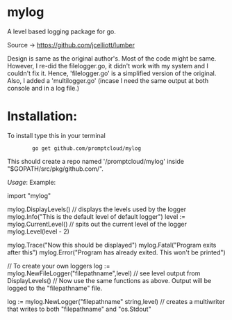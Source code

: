 # mylog

A level based logging package for go.

Source -> https://github.com/jcelliott/lumber

Design is same as the original author's. Most of the code might be same. However, I re-did the filelogger.go, it didn't work with my system and I couldn't fix it. 
Hence, 'filelogger.go' is a simplified version of the original.
Also, I added a 'multilogger.go' (incase I need the same output at both console and in a log file.)


# Installation:
To install type this in your terminal
    
            go get github.com/promptcloud/mylog

This should create a repo named '/promptcloud/mylog' inside "$GOPATH/src/pkg/github.com/".

*Usage*:
Example:

import "mylog"

mylog.DisplayLevels()                                               // displays the levels used by the logger
mylog.Info("This is the default level of default logger")
level := mylog.CurrentLevel()                                       // spits out the current level of the logger
mylog.Level(level - 2)

mylog.Trace("Now this should be displayed")
mylog.Fatal("Program exits after this")
mylog.Error("Program has already exited. This won't be printed")

// To create your own loggers
log := mylog.NewFileLogger("filepathname",level)                    // see level output from DisplayLevels()
// Now use the same functions as above. Output will be logged to the "filepathname" file.

log := mylog.NewLogger("filepathname" string,level)                 // creates a multiwriter that writes to both  "filepathname" and "os.Stdout"

